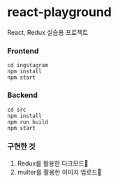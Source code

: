 # react-playground

React, Redux 실습용 프로젝트

### Frontend
```
cd ingstagram
npm install
npm start 
```

### Backend
```
cd src
npm install
npm run build
npm start 
```

### 구현한 것
1. Redux를 활용한 다크모드:crescent_moon:
2. multer를 활용한 이미지 업로드:floppy_disk:
